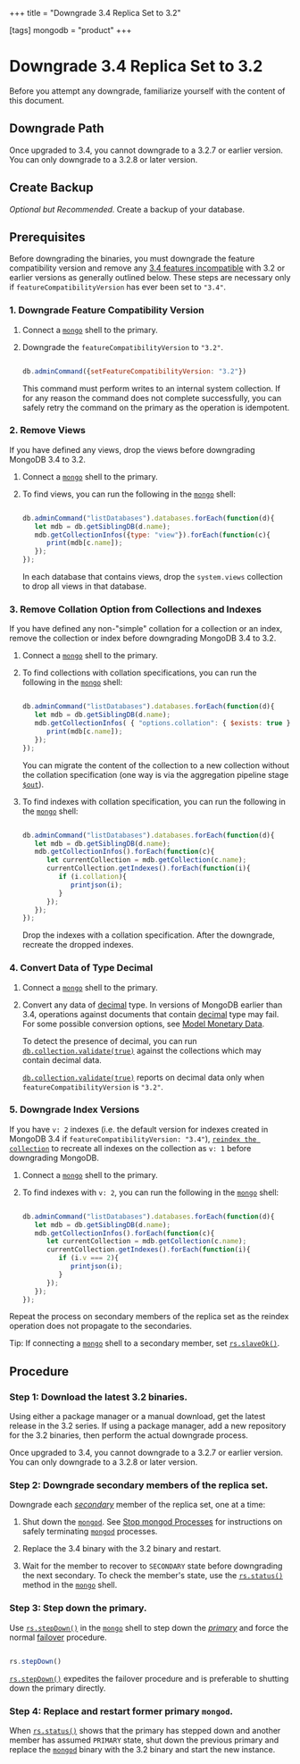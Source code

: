 +++
title = "Downgrade 3.4 Replica Set to 3.2"

[tags]
mongodb = "product"
+++

# Downgrade 3.4 Replica Set to 3.2

Before you attempt any downgrade, familiarize yourself with the content
of this document.


## Downgrade Path

Once upgraded to 3.4, you cannot downgrade to a 3.2.7 or earlier
version. You can only downgrade to a 3.2.8 or later version.


## Create Backup

*Optional but Recommended.*  Create a backup of your database.


## Prerequisites

Before downgrading the binaries, you must downgrade the feature
compatibility version and remove any [3.4 features incompatible](https://docs.mongodb.com/manual/release-notes/3.4-compatibility/#compatibility-enabled) with 3.2 or earlier versions as generally
outlined below. These steps are necessary only if
``featureCompatibilityVersion`` has ever been set  to ``"3.4"``.

<span id="downgrade-feature-compatibility-rs"></span>


### 1. Downgrade Feature Compatibility Version

1. Connect a [``mongo``](https://docs.mongodb.com/manual/reference/program/mongo/#bin.mongo) shell to the primary.

2. Downgrade the ``featureCompatibilityVersion`` to ``"3.2"``.

   ```javascript

   db.adminCommand({setFeatureCompatibilityVersion: "3.2"})

   ```

   This command must perform writes to an internal system collection.
   If for any reason the command does not complete successfully, you
   can safely retry the command on the primary as the operation is
   idempotent.


### 2. Remove Views

If you have defined any views, drop the views before downgrading
MongoDB 3.4 to 3.2.

1. Connect a [``mongo``](https://docs.mongodb.com/manual/reference/program/mongo/#bin.mongo) shell to the primary.

2. To find views, you can run the following in the [``mongo``](https://docs.mongodb.com/manual/reference/program/mongo/#bin.mongo) shell:

   ```javascript

   db.adminCommand("listDatabases").databases.forEach(function(d){
      let mdb = db.getSiblingDB(d.name);
      mdb.getCollectionInfos({type: "view"}).forEach(function(c){
         print(mdb[c.name]);
      });
   });

   ```

   In each database that contains views, drop the ``system.views``
   collection to drop all views in that database.


### 3. Remove Collation Option from Collections and Indexes

If you have defined any non-"simple" collation for a collection or an
index, remove the collection or index before downgrading MongoDB 3.4 to
3.2.

1. Connect a [``mongo``](https://docs.mongodb.com/manual/reference/program/mongo/#bin.mongo) shell to the primary.

2. To find collections with collation specifications, you can run the following in the [``mongo``](https://docs.mongodb.com/manual/reference/program/mongo/#bin.mongo) shell:

   ```javascript

   db.adminCommand("listDatabases").databases.forEach(function(d){
      let mdb = db.getSiblingDB(d.name);
      mdb.getCollectionInfos( { "options.collation": { $exists: true } } ).forEach(function(c){
         print(mdb[c.name]);
      });
   });

   ```

   You can migrate the content of the collection to a new collection
   without the collation specification (one way is via the
   aggregation pipeline stage [``$out``](https://docs.mongodb.com/manual/reference/operator/aggregation/out/#pipe._S_out)).

3. To find indexes with collation specification, you can run the following in the [``mongo``](https://docs.mongodb.com/manual/reference/program/mongo/#bin.mongo) shell:

   ```javascript

   db.adminCommand("listDatabases").databases.forEach(function(d){
      let mdb = db.getSiblingDB(d.name);
      mdb.getCollectionInfos().forEach(function(c){
         let currentCollection = mdb.getCollection(c.name);
         currentCollection.getIndexes().forEach(function(i){
            if (i.collation){
               printjson(i);
            }
         });
      });
   });

   ```

   Drop the indexes with a collation specification. After the downgrade,
   recreate the dropped indexes.


### 4. Convert Data of Type Decimal

1. Connect a [``mongo``](https://docs.mongodb.com/manual/reference/program/mongo/#bin.mongo) shell to the primary.

2. Convert any data of [decimal](https://docs.mongodb.com/manual/release-notes/3.4/#decimal) type. In versions of MongoDB earlier than 3.4, operations against documents that contain [decimal](https://docs.mongodb.com/manual/release-notes/3.4/#decimal) type may fail. For some possible conversion options, see [Model Monetary Data](https://docs.mongodb.com/manual/tutorial/model-monetary-data).

   To detect the presence of decimal, you can run
   [``db.collection.validate(true)``](https://docs.mongodb.com/manual/reference/method/db.collection.validate/#db.collection.validate)
   against the collections which may contain decimal data.

   [``db.collection.validate(true)``](https://docs.mongodb.com/manual/reference/method/db.collection.validate/#db.collection.validate)
   reports on decimal data only when ``featureCompatibilityVersion`` is
   ``"3.2"``.


### 5. Downgrade Index Versions

If you have ``v: 2`` indexes (i.e. the default version for indexes
created in MongoDB 3.4 if ``featureCompatibilityVersion: "3.4"``),
[``reindex the collection``](https://docs.mongodb.com/manual/reference/method/db.collection.reIndex/#db.collection.reIndex) to recreate
all indexes on the collection as ``v: 1`` before downgrading MongoDB.

1. Connect a [``mongo``](https://docs.mongodb.com/manual/reference/program/mongo/#bin.mongo) shell to the primary.

2. To find indexes with ``v: 2``, you can run the following in the [``mongo``](https://docs.mongodb.com/manual/reference/program/mongo/#bin.mongo) shell:

   ```javascript

   db.adminCommand("listDatabases").databases.forEach(function(d){
      let mdb = db.getSiblingDB(d.name);
      mdb.getCollectionInfos().forEach(function(c){
         let currentCollection = mdb.getCollection(c.name);
         currentCollection.getIndexes().forEach(function(i){
            if (i.v === 2){
               printjson(i);
            }
         });
      });
   });

   ```

Repeat the process on secondary members of the replica set as the
reindex operation does not propagate to the secondaries.

Tip: If connecting a [``mongo``](https://docs.mongodb.com/manual/reference/program/mongo/#bin.mongo) shell to a secondary member, set
[``rs.slaveOk()``](https://docs.mongodb.com/manual/reference/method/rs.slaveOk/#rs.slaveOk).


## Procedure


### Step 1: Download the latest 3.2 binaries.

Using either a package manager or a manual download, get the latest
release in the 3.2 series. If using a package manager, add a new
repository for the 3.2 binaries, then perform the actual downgrade
process.

Once upgraded to 3.4, you cannot downgrade to a 3.2.7 or earlier
version. You can only downgrade to a 3.2.8 or later version.


### Step 2: Downgrade secondary members of the replica set.

Downgrade each [*secondary*](https://docs.mongodb.com/manual/reference/glossary/#term-secondary) member of the replica set, one at a
time:

1. Shut down the [``mongod``](https://docs.mongodb.com/manual/reference/program/mongod/#bin.mongod). See [Stop mongod Processes](https://docs.mongodb.com/manual/tutorial/manage-mongodb-processes/#terminate-mongod-processes) for instructions on safely terminating [``mongod``](https://docs.mongodb.com/manual/reference/program/mongod/#bin.mongod) processes.

2. Replace the 3.4 binary with the 3.2 binary and restart.

3. Wait for the member to recover to ``SECONDARY`` state before downgrading the next secondary. To check the member's state, use the [``rs.status()``](https://docs.mongodb.com/manual/reference/method/rs.status/#rs.status) method in the [``mongo``](https://docs.mongodb.com/manual/reference/program/mongo/#bin.mongo) shell.


### Step 3: Step down the primary.

Use [``rs.stepDown()``](https://docs.mongodb.com/manual/reference/method/rs.stepDown/#rs.stepDown) in the [``mongo``](https://docs.mongodb.com/manual/reference/program/mongo/#bin.mongo) shell to
step down the [*primary*](https://docs.mongodb.com/manual/reference/glossary/#term-primary) and force the normal [failover](https://docs.mongodb.com/manual/core/replica-set-high-availability/#replica-set-failover) procedure.

```javascript

rs.stepDown()

```

[``rs.stepDown()``](https://docs.mongodb.com/manual/reference/method/rs.stepDown/#rs.stepDown) expedites the failover procedure and is
preferable to shutting down the primary directly.


### Step 4: Replace and restart former primary ``mongod``.

When [``rs.status()``](https://docs.mongodb.com/manual/reference/method/rs.status/#rs.status) shows that the primary has stepped down
and another member has assumed ``PRIMARY`` state, shut down the
previous primary and replace the [``mongod``](https://docs.mongodb.com/manual/reference/program/mongod/#bin.mongod) binary with
the 3.2 binary and start the new instance.
